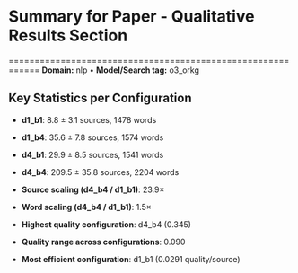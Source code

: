 # Summary for Paper - Qualitative Results Section
============================================================
**Domain:** nlp  •  **Model/Search tag:** o3_orkg

## Key Statistics per Configuration
- **d1_b1**: 8.8 ± 3.1 sources, 1478 words
- **d1_b4**: 35.6 ± 7.8 sources, 1574 words
- **d4_b1**: 29.9 ± 8.5 sources, 1541 words
- **d4_b4**: 209.5 ± 35.8 sources, 2204 words

- **Source scaling (d4_b4 / d1_b1)**: 23.9×
- **Word scaling (d4_b4 / d1_b1)**: 1.5×

- **Highest quality configuration**: d4_b4 (0.345)
- **Quality range across configurations**: 0.090
- **Most efficient configuration**: d1_b1 (0.0291 quality/source)